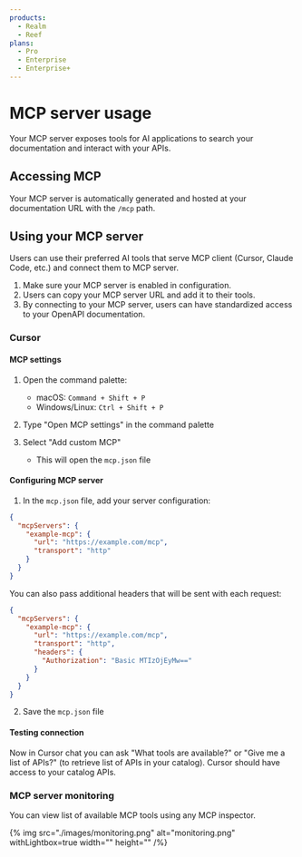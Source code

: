 ```yaml
---
products:
  - Realm
  - Reef
plans:
  - Pro
  - Enterprise
  - Enterprise+
---
```


# MCP server usage

Your MCP server exposes tools for AI applications to search your documentation and interact with your APIs.

## Accessing MCP

Your MCP server is automatically generated and hosted at your documentation URL with the `/mcp` path.

## Using your MCP server

Users can use their preferred AI tools that serve MCP client (Cursor, Claude Code, etc.) and connect them to MCP server.

1. Make sure your MCP server is enabled in configuration.
2. Users can copy your MCP server URL and add it to their tools.
3. By connecting to your MCP server, users can have standardized access to your OpenAPI documentation.

### Cursor

#### MCP settings

1. Open the command palette:
   - macOS: `Command + Shift + P`
   - Windows/Linux: `Ctrl + Shift + P`

2. Type "Open MCP settings" in the command palette

3. Select "Add custom MCP"
   - This will open the `mcp.json` file

#### Configuring MCP server

1. In the `mcp.json` file, add your server configuration:
```json
{
  "mcpServers": {
    "example-mcp": {
      "url": "https://example.com/mcp",
      "transport": "http"
    }
  }
}
```

You can also pass additional headers that will be sent with each request:

```json
{
  "mcpServers": {
    "example-mcp": {
      "url": "https://example.com/mcp",
      "transport": "http",
      "headers": {
        "Authorization": "Basic MTIzOjEyMw=="
      }
    }
  }
}
```


2. Save the `mcp.json` file

#### Testing connection

Now in Cursor chat you can ask "What tools are available?" or "Give me a list of APIs?" (to retrieve list of APIs in your catalog). Cursor should have access to your catalog APIs.

### MCP server monitoring

You can view list of available MCP tools using any MCP inspector.

{% img src="./images/monitoring.png" alt="monitoring.png" withLightbox=true width="" height="" /%}
